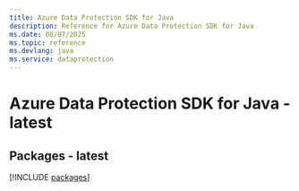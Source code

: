 ```yaml
---
title: Azure Data Protection SDK for Java
description: Reference for Azure Data Protection SDK for Java
ms.date: 08/07/2025
ms.topic: reference
ms.devlang: java
ms.service: dataprotection
---
```

# Azure Data Protection SDK for Java - latest
## Packages - latest
[!INCLUDE [packages](data-protection-index.md)]